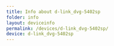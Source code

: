 ```yaml
---
title: Info about d-link_dvg-5402sp
folder: info
layout: deviceinfo
permalink: /devices/d-link_dvg-5402sp/
device: d-link_dvg-5402sp
---
```


